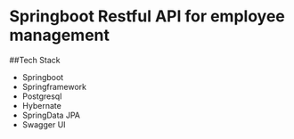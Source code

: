 # Springboot Restful API for employee management

##Tech Stack

- Springboot
- Springframework
- Postgresql
- Hybernate
- SpringData JPA
- Swagger UI